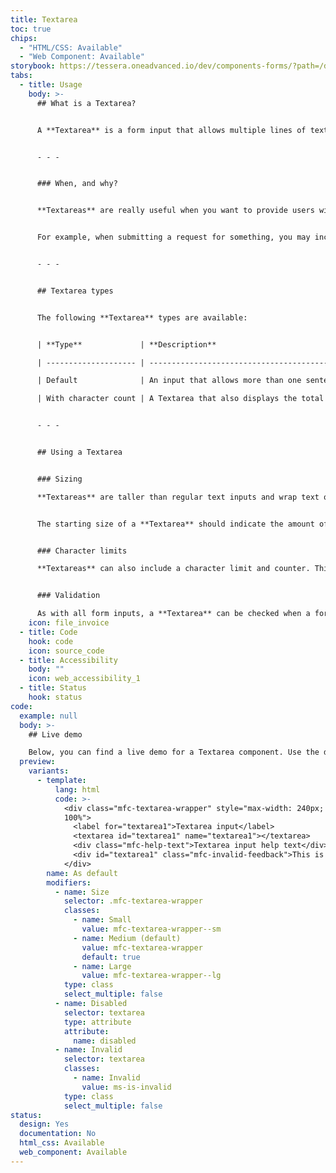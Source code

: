 ```yaml
---
title: Textarea
toc: true
chips:
  - "HTML/CSS: Available"
  - "Web Component: Available"
storybook: https://tessera.oneadvanced.io/dev/components-forms/?path=/docs/html-textarea-examples--default-story
tabs:
  - title: Usage
    body: >-
      ## What is a Textarea?


      A **Textarea** is a form input that allows multiple lines of text to be entered. They differ from a [**Rich Text Editor**](/forms/rich-text-editor) in that they do not allow the user to format the text in any way.


      - - -


      ### When, and why?


      **Textareas** are really useful when you want to provide users with a way of submitting or recording some text. Usually, you would use them when the expected amount of content is more than a single line of text.


      For example, when submitting a request for something, you may include a **Textarea** field that is labelled "Reason" to give the user the option to give a reason for the request.


      - - -


      ## Textarea types


      The following **Textarea** types are available:


      | **Type**             | **Description**                                                                                          | **Behaviour** |

      | -------------------- | -------------------------------------------------------------------------------------------------------- | ------------- |

      | Default              | An input that allows more than one sentence to be entered                                                |               |

      | With character count | A Textarea that also displays the total number of characters permitted and how many there are remaining |               |


      - - -


      ## Using a Textarea


      ### Sizing

      **Textareas** are taller than regular text inputs and wrap text onto new lines automatically as a user types. They have a fixed height and scroll vertically when the text exceeds the bottom of the given area. However, they can also be manually resized to create a bigger space for content, if a user needs it.


      The starting size of a **Textarea** should indicate the amount of content that is expected, and roughly equate to the size required for the maximum of a character limit if you have included one.


      ### Character limits

      **Textareas** can also include a character limit and counter. This lets users know how long their entry can be before they start typing. Once the character limit has been reached, the user will no longer be able to input any more text.


      ### Validation

      As with all form inputs, a **Textarea** can be checked when a form is submitted to make sure its contents are valid or, if it is flagged as a mandatory field, that it's completed before continuing. For more information, please refer to [**Form Validation**](/components/validation).
    icon: file_invoice
  - title: Code
    hook: code
    icon: source_code
  - title: Accessibility
    body: ""
    icon: web_accessibility_1
  - title: Status
    hook: status
code:
  example: null
  body: >-
    ## Live demo

    Below, you can find a live demo for a Textarea component. Use the drop-down menus and radio buttons to view the different Textarea Types and Variants.
  preview:
    variants:
      - template:
          lang: html
          code: >-
            <div class="mfc-textarea-wrapper" style="max-width: 240px; width:
            100%">
              <label for="textarea1">Textarea input</label>
              <textarea id="textarea1" name="textarea1"></textarea>
              <div class="mfc-help-text">Textarea input help text</div>
              <div id="textarea1" class="mfc-invalid-feedback">This is some invalid text</div>
            </div>
        name: As default
        modifiers:
          - name: Size
            selector: .mfc-textarea-wrapper
            classes:
              - name: Small
                value: mfc-textarea-wrapper--sm
              - name: Medium (default)
                value: mfc-textarea-wrapper
                default: true
              - name: Large
                value: mfc-textarea-wrapper--lg
            type: class
            select_multiple: false
          - name: Disabled
            selector: textarea
            type: attribute
            attribute:
              name: disabled
          - name: Invalid
            selector: textarea
            classes:
              - name: Invalid
                value: ms-is-invalid
            type: class
            select_multiple: false
status:
  design: Yes
  documentation: No
  html_css: Available
  web_component: Available
---
```

